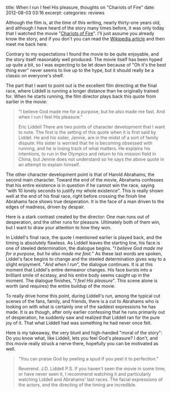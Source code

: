 title: When I run I feel His pleasure, thoughts on "Chariots of Fire"
date: 2012-08-03 03:16
excerpt: 
categories: reviews

Although the film is, at the time of this writing, nearly thirty-one years old, and although I have heard of the story many times before, it was only today that I watched the movie "[Chariots of Fire](http://www.imdb.com/title/tt0082158/)". I'll just assume you already know the story, and if you don't you can read the [Wikipedia article](http://en.wikipedia.org/wiki/Chariots_of_Fire) and then meet me back here.

Contrary to my expectations I found the movie to be quite enjoyable, and the story itself reasonably well produced. The movie itself has been hyped up quite a bit, so I was expecting to be let down because of "Oh it's the best thing ever" never seems to live up to the hype, but it should really be a classic on everyone's shelf.

The part that I want to point out is the excellent film directing at the final race, where Liddell is running a longer distance than he originally trained for. When he starts running, the film director plays back this quote from earlier in the movie:
> "I believe God made me for a purpose, but he also made me fast. And when I run I feel His pleasure."> 
> 
> Eric Liddell
There are two points of character development that I want to note. The first is the setting of this quote when it is first said by Liddel. He and his sister, Jennie, are in the midst of a sort of family dispute: His sister is worried that he is becoming obsessed with running, and he is losing track of what matters. He explains his intentions, to run in the Olympics and return to his mission field in China, but Jennie does not understand so he says the above quote in an attempt to explain himself.

The other character development point is that of Harold Abrahams, the second main character. Toward the end of the movie, Abrahams confesses that his entire existence is in question if he cannot win the race, saying "with 10 lonely seconds to justify my whole existence". This is really shown well at the end of his final race, right before crossing the finish line Abrahams face shows true desperation. It is the face of a man driven to the edges of madness, driven by despair.

Here is a stark contrast created by the director: One man runs out of desperation, and the other runs for pleasure. Ultimately both of them win, but I want to draw your attention to _how_ they won.

In Liddell's final race, the quote I mentioned earlier is played back, and the timing is absolutely flawless. As Liddell leaves the starting line, his face is one of steeled determination, the dialogue begins. "_I believe God made me for a purpose, but he also made me fast._" As these last words are spoken, Liddel's face begins to change and the steeled determination gives way to a slight enjoyment. "_And when I run_", the dialogue continues. It is at this moment that Liddel's entire demeanor changes. His face bursts into a brilliant smile of ecstasy, and his entire body seems caught up in the moment. The dialogue finishes, "_I feel His pleasure_". This scene alone is worth (and requires) the entire buildup of the movie.

To really drive home this point, during Liddell's run, among the typical cut scenes of the fans, family, and friends, there is a cut to Abrahams who is looking on with what is certainly one of the saddest expressions he has made. It is as though, after only earlier confessing that he runs primarily out of desperation, he suddenly saw and realized that Liddell ran for the pure joy of it. That what Liddell had was something he had never once felt.

Here is my takeaway, the very blunt and high-handed "moral of the story": Do you know what, like Liddell, lets you feel God's pleasure? I don't, and this movie really struck a nerve there, hopefully you can be motivated as well.
> "You can praise God by peeling a spud if you peel it to perfection."> 
> 
> Reverend. J.D. Liddell
P.S. If you haven't seen the movie in some time, or have never seen it, I recommend watching it and particularly watching Liddell and Abrahams' last races. The facial expressions of the actors, and the directing of the timing are incredible.